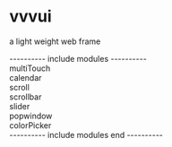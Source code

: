 # vvvui
a light weight web frame

---------- include modules ---------- <br>
multiTouch <br>
calendar <br>
scroll <br>
scrollbar <br>
slider <br>
popwindow <br>
colorPicker <br>
---------- include modules end ---------- <br>
